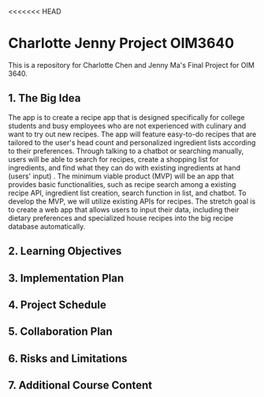 <<<<<<< HEAD
# Charlotte Jenny Project OIM3640
 This is a repository for Charlotte Chen and Jenny Ma's Final Project for OIM 3640. 

## 1. The Big Idea

The app is to create a recipe app that is designed specifically for college students and busy employees who are not experienced with culinary and want to try out new recipes. The app will feature easy-to-do recipes that are tailored to the user's head count and personalized ingredient lists according to their preferences. Through talking to a chatbot or searching manually, users will be able to search for recipes, create a shopping list for ingredients, and find what they can do with existing ingredients at hand (users' input) . The minimum viable product (MVP) will be an app that provides basic functionalities, such as recipe search among a existing recipe API, ingredient list creation, search function in list, and chatbot.  To develop the MVP, we will utilize existing APIs for recipes. The stretch goal is to create a web app that allows users to input their data, including their dietary preferences and specialized house recipes into the big recipe database automatically.

## 2. Learning Objectives

## 3. Implementation Plan

## 4. Project Schedule

## 5. Collaboration Plan

## 6. Risks and Limitations

## 7. Additional Course Content
